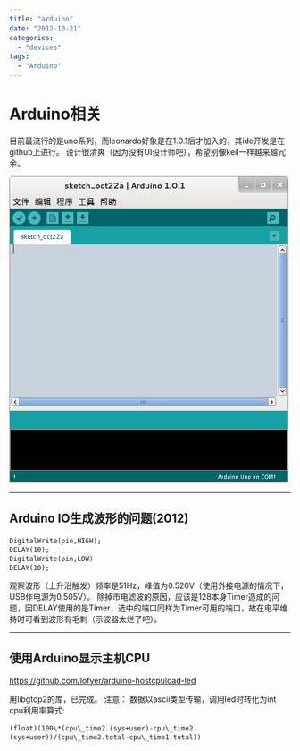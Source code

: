 ```yaml
---
title: "arduino"
date: "2012-10-21"
categories: 
  - "devices"
tags:
  - "Arduino"
---
```


# Arduino相关

目前最流行的是uno系列，而leonardo好象是在1.0.1后才加入的，其ide开发是在github上进行。 设计很清爽（因为没有UI设计师吧），希望别像keil一样越来越冗余。

[![](/blog/images/Screenshot-from-2012-10-22-200253.png "Screenshot from 2012-10-22 20:02:53")](http://69.164.197.168/wp-content/uploads/2012/10/Screenshot-from-2012-10-22-200253.png)

---

## Arduino IO生成波形的问题(2012)

```
DigitalWrite(pin,HIGH);
DELAY(10);
DigitalWrite(pin,LOW)
DELAY(10);
```

观察波形（上升沿触发）频率是51Hz，峰值为0.520V（使用外接电源的情况下，USB作电源为0.505V）。 除掉市电滤波的原因，应该是128本身Timer造成的问题，因DELAY使用的是Timer，选中的端口同样为Timer可用的端口，故在电平维持时可看到波形有毛刺（示波器太烂了吧）。

---

## 使用Arduino显示主机CPU

https://github.com/lofyer/arduino-hostcpuload-led

用libgtop2的库，已完成。 注意： 数据以ascii类型传输，调用led时转化为int cpu利用率算式:

```
(float)(100\*(cpu\_time2.(sys+user)-cpu\_time2.(sys+user))/(cpu\_time2.total-cpu\_time1.total))
```